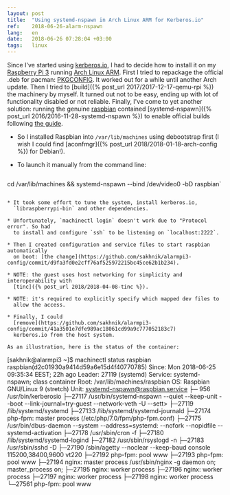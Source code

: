 ```yaml
---
layout: post
title:  "Using systemd-nspawn in Arch Linux ARM for Kerberos.io"
ref:    2018-06-26-alarm-nspawn
lang:   en
date:   2018-06-26 07:28:04 +03:00
tags:   linux
---
```


Since I've started using [kerberos.io](https://kerberos.io), I had to decide how
to install it on my [Raspberry Pi
3](https://www.raspberrypi.org/products/raspberry-pi-3-model-b/) running [Arch
Linux ARM](https://archlinuxarm.org/). First I
tried to repackage the official .deb for pacman:
[PKGCONFIG](https://github.com/sakhnik/kerberosio-alarm/commit/3ad2a2a6babc01d277b33bc58a8e806aeff82a73).
It worked out for a while until another Arch update. Then I tried to [build]({%
post_url 2017/2017-12-17-qemu-rpi %}) the machinery by myself. It turned out not
to be easy, ending up with lot of functionality disabled or not reliable.
Finally, I've come to yet another solution: running the genuine
[raspbian](https://www.raspbian.org/) contained [systemd-nspawn]({% post_url
2016/2016-11-28-systemd-nspawn %}) to enable official builds following [the
guide](https://doc.kerberos.io/2.0/installation/Multi-camera/Raspbian).

* So I installed Raspbian into `/var/lib/machines` using debootstrap first (I wish
I could find [aconfmgr]({% post_url 2018/2018-01-18-arch-config %}) for Debian!).

* To launch it manually from the command line:
  ```shell
cd /var/lib/machines && systemd-nspawn --bind /dev/video0 -bD raspbian`
```

* It took some effort to tune the system, install kerberos.io,
  `libraspberrypi-bin` and other dependencies.

* Unfortunately, `machinectl login` doesn't work due to "Protocol error". So had
  to install and configure `ssh` to be listening on `localhost:2222`.

* Then I created configuration and service files to start raspbian automatically
  on boot: [the change](https://github.com/sakhnik/alarmpi3-config/commit/d9fa3fd0e2cff76af525972215bc45ce62b1b234).

* NOTE: the guest uses host networking for simplicity and interoperability with
  [tinc]({% post_url 2018/2018-04-08-tinc %}).

* NOTE: it's required to explicitly specify which mapped dev files to
  allow the access.

* Finally, I could
  [remove](https://github.com/sakhnik/alarmpi3-config/commit/41a3501e7dfe989ac18061cd99a9c777052183c7)
  kerberos.io from the host system.

As an illustration, here is the status of the container:
```
[sakhnik@alarmpi3 ~]$ machinectl status raspbian
raspbian(d2c01930a9414d59a6e15d4f40770785)
           Since: Mon 2018-06-25 09:35:34 EEST; 22h ago
          Leader: 27119 (systemd)
         Service: systemd-nspawn; class container
            Root: /var/lib/machines/raspbian
              OS: Raspbian GNU/Linux 9 (stretch)
            Unit: systemd-nspawn@raspbian.service
                  ├─  956 /usr/bin/kerberosio
                  ├─27117 /usr/bin/systemd-nspawn --quiet --keep-unit --boot --link-journal=try-guest --network-veth -U --sett>
                  ├─27119 /lib/systemd/systemd
                  ├─27133 /lib/systemd/systemd-journald
                  ├─27174 php-fpm: master process (/etc/php/7.0/fpm/php-fpm.conf)
                  ├─27175 /usr/bin/dbus-daemon --system --address=systemd: --nofork --nopidfile --systemd-activation
                  ├─27178 /usr/sbin/cron -f
                  ├─27180 /lib/systemd/systemd-logind
                  ├─27182 /usr/sbin/rsyslogd -n
                  ├─27183 /usr/sbin/sshd -D
                  ├─27190 /sbin/agetty --noclear --keep-baud console 115200,38400,9600 vt220
                  ├─27192 php-fpm: pool www
                  ├─27193 php-fpm: pool www
                  ├─27194 nginx: master process /usr/sbin/nginx -g daemon on; master_process on;
                  ├─27195 nginx: worker process
                  ├─27196 nginx: worker process
                  ├─27197 nginx: worker process
                  ├─27198 nginx: worker process
                  └─27561 php-fpm: pool www
```
